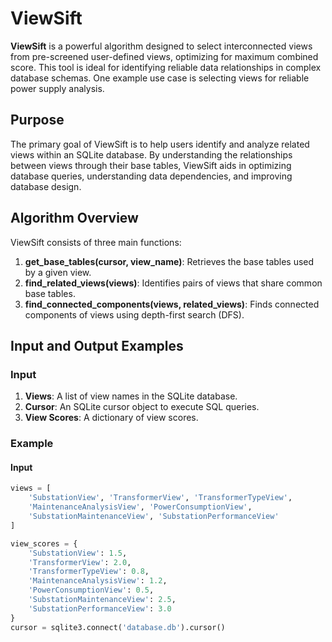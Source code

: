 # ViewSift

**ViewSift** is a powerful algorithm designed to select interconnected views from pre-screened user-defined views, optimizing for maximum combined score. This tool is ideal for identifying reliable data relationships in complex database schemas. One example use case is selecting views for reliable power supply analysis.

## Purpose

The primary goal of ViewSift is to help users identify and analyze related views within an SQLite database. By understanding the relationships between views through their base tables, ViewSift aids in optimizing database queries, understanding data dependencies, and improving database design.

## Algorithm Overview

ViewSift consists of three main functions:

1. **get_base_tables(cursor, view_name)**: Retrieves the base tables used by a given view.
2. **find_related_views(views)**: Identifies pairs of views that share common base tables.
3. **find_connected_components(views, related_views)**: Finds connected components of views using depth-first search (DFS).

## Input and Output Examples

### Input

1. **Views**: A list of view names in the SQLite database.
2. **Cursor**: An SQLite cursor object to execute SQL queries.
3. **View Scores**: A dictionary of view scores.

### Example

#### Input
```python
views = [
    'SubstationView', 'TransformerView', 'TransformerTypeView',
    'MaintenanceAnalysisView', 'PowerConsumptionView',
    'SubstationMaintenanceView', 'SubstationPerformanceView'
]

view_scores = {
    'SubstationView': 1.5,
    'TransformerView': 2.0,
    'TransformerTypeView': 0.8,
    'MaintenanceAnalysisView': 1.2,
    'PowerConsumptionView': 0.5,
    'SubstationMaintenanceView': 2.5,
    'SubstationPerformanceView': 3.0
}
cursor = sqlite3.connect('database.db').cursor()

